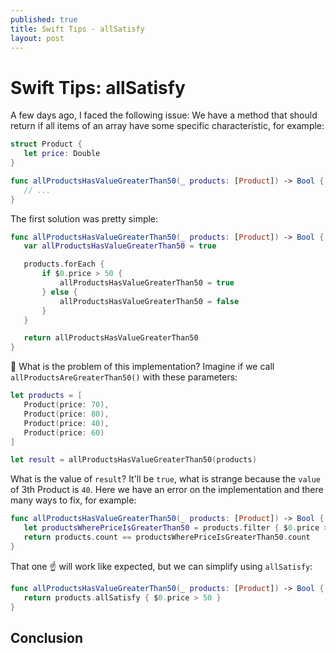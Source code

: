 ```yaml
---
published: true
title: Swift Tips - allSatisfy 
layout: post
---
```


# Swift Tips: allSatisfy 

A few days ago, I faced the following issue: We have a method that should return if all items of an array have some specific characteristic, for example:

```swift
struct Product {
   let price: Double
}

func allProductsHasValueGreaterThan50(_ products: [Product]) -> Bool {
   // ...
}
```

The first solution was pretty simple:

```swift
func allProductsHasValueGreaterThan50(_ products: [Product]) -> Bool {
   var allProductsHasValueGreaterThan50 = true

   products.forEach {
       if $0.price > 50 {
           allProductsHasValueGreaterThan50 = true 
       } else {
           allProductsHasValueGreaterThan50 = false
       }
   }

   return allProductsHasValueGreaterThan50
}
```

🤔 What is the problem of this implementation? Imagine if we call `allProductsAreGreaterThan50()` with these parameters:

```swift
let products = [
   Product(price: 70),
   Product(price: 80),
   Product(price: 40),
   Product(price: 60)
]

let result = allProductsHasValueGreaterThan50(products)
``` 

What is the value of `result`? It'll be `true`, what is strange because the `value` of 3th Product is `40`. Here we have an error on the implementation and there many ways to fix, for example:

```swift
func allProductsHasValueGreaterThan50(_ products: [Product]) -> Bool {
   let productsWherePriceIsGreaterThan50 = products.filter { $0.price > 50 }
   return products.count == productsWherePriceIsGreaterThan50.count
}
```

That one ☝️ will work like expected, but we can simplify using `allSatisfy`:

```swift
func allProductsHasValueGreaterThan50(_ products: [Product]) -> Bool {
   return products.allSatisfy { $0.price > 50 }
}
```

## Conclusion 
